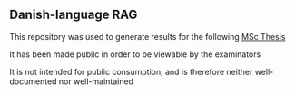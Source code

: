 ## Danish-language RAG 

This repository was used to generate results for the following [MSc Thesis](./NeuroNLP_Final_Project_Report.pdf)

It has been made public in order to be viewable by the examinators

It is not intended for public consumption, and is therefore neither well-documented nor well-maintained 

